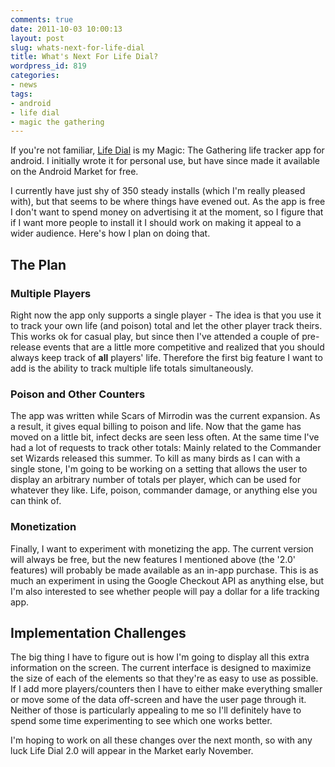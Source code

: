```yaml
---
comments: true
date: 2011-10-03 10:00:13
layout: post
slug: whats-next-for-life-dial
title: What's Next For Life Dial?
wordpress_id: 819
categories:
- news
tags:
- android
- life dial
- magic the gathering
---
```


If you're not familiar, [Life Dial](https://market.android.com/details?id=com.inflatableapps.lifedial) is my Magic: The Gathering life tracker app for android. I initially wrote it for personal use, but have since made it available on the Android Market for free.

I currently have just shy of 350 steady installs (which I'm really pleased with), but that seems to be where things have evened out. As the app is free I don't want to spend money on advertising it at the moment, so I figure that if I want more people to install it I should work on making it appeal to a wider audience. Here's how I plan on doing that.


## The Plan




### Multiple Players


Right now the app only supports a single player - The idea is that you use it to track your own life (and poison) total and let the other player track theirs. This works ok for casual play, but since then I've attended a couple of pre-release events that are a little more competitive and realized that you should always keep track of **all** players' life. Therefore the first big feature I want to add is the ability to track multiple life totals simultaneously.


### Poison and Other Counters


The app was written while Scars of Mirrodin was the current expansion. As a result, it gives equal billing to poison and life. Now that the game has moved on a little bit, infect decks are seen less often. At the same time I've had a lot of requests to track other totals: Mainly related to the Commander set Wizards released this summer. To kill as many birds as I can with a single stone, I'm going to be working on a setting that allows the user to display an arbitrary number of totals per player, which can be used for whatever they like. Life, poison, commander damage, or anything else you can think of.


### Monetization


Finally, I want to experiment with monetizing the app. The current version will always be free, but the new features I mentioned above (the '2.0' features) will probably be made available as an in-app purchase. This is as much an experiment in using the Google Checkout API as anything else, but I'm also interested to see whether people will pay a dollar for a life tracking app.


## Implementation Challenges


The big thing I have to figure out is how I'm going to display all this extra information on the screen. The current interface is designed to maximize the size of each of the elements so that they're as easy to use as possible. If I add more players/counters then I have to either make everything smaller or move some of the data off-screen and have the user page through it. Neither of those is particularly appealing to me so I'll definitely have to spend some time experimenting to see which one works better.

I'm hoping to work on all these changes over the next month, so with any luck Life Dial 2.0 will appear in the Market early November.
